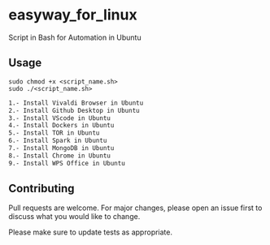 # easyway_for_linux
Script in Bash for Automation in Ubuntu

## Usage
```
sudo chmod +x <script_name.sh>
sudo ./<script_name.sh>
```

```bash
1.- Install Vivaldi Browser in Ubuntu
2.- Install Github Desktop in Ubuntu
3.- Install VScode in Ubuntu
4.- Install Dockers in Ubuntu
5.- Install TOR in Ubuntu
6.- Install Spark in Ubuntu
7.- Install MongoDB in Ubuntu
8.- Install Chrome in Ubuntu
9.- Install WPS Office in Ubuntu
```

## Contributing
Pull requests are welcome. For major changes, please open an issue first to discuss what you would like to change.

Please make sure to update tests as appropriate.